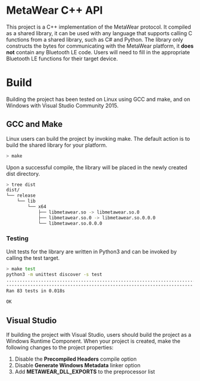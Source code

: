 # MetaWear C++ API #
This project is a C++ implementation of the MetaWear protocol.  It compiled as a shared library, it can be used with any language that supports calling C functions from a shared library, such as C# and Python.  The library only constructs the bytes for communicating with the MetaWear platform, it **does not** contain any Bluetooth LE code.  Users will need to fill in the appropriate Bluetooth LE functions for their target device.

# Build #
Building the project has been tested on Linux using GCC and make, and on Windows with Visual Studio Community 2015.  

## GCC and Make ##
Linux users can build the project by invoking make.  The default action is to build the shared library for your platform.

```sh
> make
```

Upon a successful compile, the library will be placed in the newly created dist directory.

```sh
> tree dist
dist/
└── release
    └── lib
        └── x64
            ├── libmetawear.so -> libmetawear.so.0
            ├── libmetawear.so.0 -> libmetawear.so.0.0.0
            └── libmetawear.so.0.0.0

```

### Testing ###
Unit tests for the library are written in Python3 and can be invoked by calling the test target.

```sh
> make test
python3 -m unittest discover -s test
...................................................................................
----------------------------------------------------------------------
Ran 83 tests in 0.018s

OK
``` 

## Visual Studio ##
If building the project with Visual Studio, users should build the project as a Windows Runtime Component.  When your project is created, make the following changes to the project properties:

1. Disable the **Precompiled Headers** compile option  
2. Disable **Generate Windows Metadata** linker option  
3. Add **METAWEAR_DLL_EXPORTS** to the preprocessor list